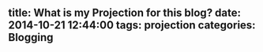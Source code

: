 title: What is my Projection for this blog?
date: 2014-10-21 12:44:00
tags: projection 
categories: Blogging
---
